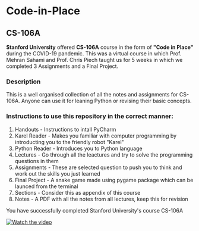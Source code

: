 # Code-in-Place
## CS-106A
**Stanford University** offered **CS-106A** course in the form of **"Code in Place"** during the COVID-19 pandemic. This was a virtual course in which Prof. Mehran Sahami and Prof. Chris Piech taught us for 5 weeks in which we completed 3 Assignments and a Final Project.

### Description
This is a well organised collection of all the notes and assignments for CS-106A.
Anyone can use it for leaning Python or revising their basic concepts.

### Instructions to use this repository in the correct manner:
  1. Handouts - Instructions to intall PyCharm
  2. Karel Reader - Makes you familiar with computer programming by introducting you to the friendly robot "Karel"
  3. Python Reader - Introduces you to Python language
  4. Lectures - Go through all the leactures and try to solve the programming questions in them
  5. Assignments - These are selected question to push you to think and work out the skills you just learned
  6. Final Project - A snake game made using pygame package which can be launced from the terminal
  7. Sections - Consider this as appendix of this course
  8. Notes - A PDF with all the notes from all lectures, keep this for revision

You have successfully completed Stanford University's course CS-106A 

[![Watch the video](https://img.youtube.com/vi/E890sKvDf6M/maxresdefault.jpg)](https://youtu.be/E890sKvDf6M)
